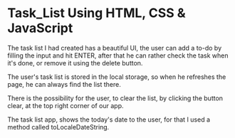 # Task_List Using HTML, CSS & JavaScript

The task list I had created has a beautiful UI, the user can add a to-do by filling the input and hit ENTER, after that he can rather check the task when it's done, or remove it using the delete button.

The user's task list is stored in the local storage, so when he refreshes the page, he can always find the list there.

There is the possibility for the user, to clear the list, by clicking the button clear, at the top right corner of our app.

The task list app, shows the today's date to the user, for that I used a method called toLocaleDateString.
